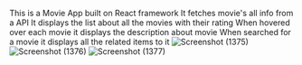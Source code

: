This is a Movie App built on React framework
It fetches movie's all info from a API
It displays the list about all the movies with their rating
When hovered over each movie it displays the description about movie
When searched for a movie it displays all the related items to it
![Screenshot (1375)](https://user-images.githubusercontent.com/83008601/150649227-be2c94e6-6d64-46c7-8678-14961a31543e.png)
![Screenshot (1376)](https://user-images.githubusercontent.com/83008601/150649230-2adc8fc7-6a9a-4833-be74-2108cb724346.png)
![Screenshot (1377)](https://user-images.githubusercontent.com/83008601/150649231-7771678b-2184-4127-a7f8-4ede1bf505b1.png)
